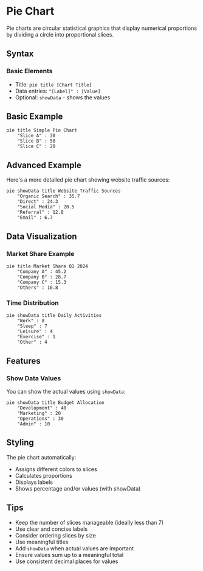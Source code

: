 # Pie Chart

Pie charts are circular statistical graphics that display numerical proportions by dividing a circle into proportional slices.

## Syntax

### Basic Elements
- Title: `pie title [Chart Title]`
- Data entries: `"[Label]" : [Value]`
- Optional: `showData` - shows the values

## Basic Example

```mermaid
pie title Simple Pie Chart
    "Slice A" : 30
    "Slice B" : 50
    "Slice C" : 20
```

## Advanced Example

Here's a more detailed pie chart showing website traffic sources:

```mermaid
pie showData title Website Traffic Sources
    "Organic Search" : 35.7
    "Direct" : 24.3
    "Social Media" : 20.5
    "Referral" : 12.8
    "Email" : 6.7
```

## Data Visualization

### Market Share Example

```mermaid
pie title Market Share Q1 2024
    "Company A" : 45.2
    "Company B" : 28.7
    "Company C" : 15.3
    "Others" : 10.8
```

### Time Distribution

```mermaid
pie showData title Daily Activities
    "Work" : 8
    "Sleep" : 7
    "Leisure" : 4
    "Exercise" : 1
    "Other" : 4
```

## Features

### Show Data Values

You can show the actual values using `showData`:

```mermaid
pie showData title Budget Allocation
    "Development" : 40
    "Marketing" : 20
    "Operations" : 30
    "Admin" : 10
```

## Styling

The pie chart automatically:
- Assigns different colors to slices
- Calculates proportions
- Displays labels
- Shows percentage and/or values (with showData)

## Tips
- Keep the number of slices manageable (ideally less than 7)
- Use clear and concise labels
- Consider ordering slices by size
- Use meaningful titles
- Add `showData` when actual values are important
- Ensure values sum up to a meaningful total
- Use consistent decimal places for values
